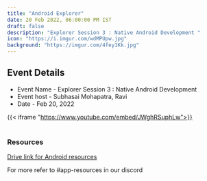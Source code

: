 ```yaml
---
title: "Android Explorer"
date: 20 Feb 2022, 06:00:00 PM IST
draft: false
description: "Explorer Session 3 : Native Android Development "
icon: "https://i.imgur.com/wdMPUpw.jpg"
background: "https://imgur.com/4fey1Kk.jpg"
---
```


## Event Details

- Event Name - Explorer Session 3 : Native Android Development 
- Event host - Subhasai Mohapatra, Ravi
- Date - Feb 20, 2022

{{< iframe "https://www.youtube.com/embed/JWghRSuphLw">}}
<br><br>

### Resources

[Drive link for Android resources](https://docs.google.com/document/d/1fZ3wqf4c6oQpzGOTkN7k9VFc63v1LocMg1Y-2GZqbi0/edit?usp=sharing)

For more refer to #app-resources in our discord
